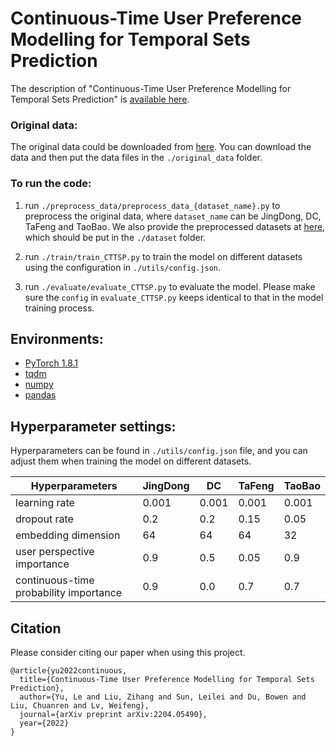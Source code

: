 # Continuous-Time User Preference Modelling for Temporal Sets Prediction

The description of "Continuous-Time User Preference Modelling for Temporal Sets Prediction" 
is [available here](https://arxiv.org/abs/2204.05490). 

### Original data:
The original data could be downloaded from [here](https://drive.google.com/file/d/1KCUsQ57DPfn7gldjqWBa4GvIZNi_UhJy/view?usp=sharing). 
You can download the data and then put the data files in the ```./original_data``` folder.


### To run the code:
  
  1. run ```./preprocess_data/preprocess_data_{dataset_name}.py``` to preprocess the original data, 
     where ```dataset_name``` can be JingDong, DC, TaFeng and TaoBao. 
     We also provide the preprocessed datasets at [here](https://drive.google.com/file/d/18wKh5QsCAbQakkMuZ5u3gBTW-S2wND8E/view?usp=sharing), 
     which should be put in the ```./dataset``` folder.
     
  2. run ```./train/train_CTTSP.py``` to train the model on different datasets using the configuration in ```./utils/config.json```.

  3. run ```./evaluate/evaluate_CTTSP.py``` to evaluate the model. 
     Please make sure the ```config``` in ```evaluate_CTTSP.py``` keeps identical to that in the model training process.


## Environments:
- [PyTorch 1.8.1](https://pytorch.org/)
- [tqdm](https://github.com/tqdm/tqdm)
- [numpy](https://numpy.org/)
- [pandas](https://pandas.pydata.org/)


## Hyperparameter settings:
Hyperparameters can be found in ```./utils/config.json``` file, and you can adjust them when training the model on different datasets.

| Hyperparameters  | JingDong  | DC  | TaFeng  | TaoBao |
| -------    | ------- | -------  | -------  | -------  |
| learning rate  | 0.001  | 0.001  | 0.001  |  0.001   |
| dropout rate | 0.2  | 0.2  | 0.15  |  0.05   |
| embedding dimension  | 64  | 64  | 64  |  32   |
| user perspective importance  | 0.9  | 0.5  | 0.05 |  0.9  |
| continuous-time probability importance  | 0.9  | 0.0  | 0.7  |  0.7   |

## Citation
Please consider citing our paper when using this project.
```{bibtex}
@article{yu2022continuous,
  title={Continuous-Time User Preference Modelling for Temporal Sets Prediction},
  author={Yu, Le and Liu, Zihang and Sun, Leilei and Du, Bowen and Liu, Chuanren and Lv, Weifeng},
  journal={arXiv preprint arXiv:2204.05490},
  year={2022}
}
```
